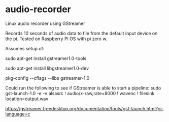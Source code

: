 # audio-recorder
Linux audio recorder using GStreamer 

Records 10 seconds of audio data to file from the default input device on the pi.  Tested on Raspberry Pi OS with pi zero w.

Assumes setup of:

sudo apt-get install gstreamer1.0-tools

sudo apt-get install libgstreamer1.0-dev

pkg-config --cflags --libs gstreamer-1.0

Could run the following to see if GStreamer is able to start a pipeline:
sudo gst-launch-1.0 -e -v alsasrc !  audio/x-raw,rate=8000 ! wavenc ! filesink location=output.wav

https://gstreamer.freedesktop.org/documentation/tools/gst-launch.html?gi-language=c 
